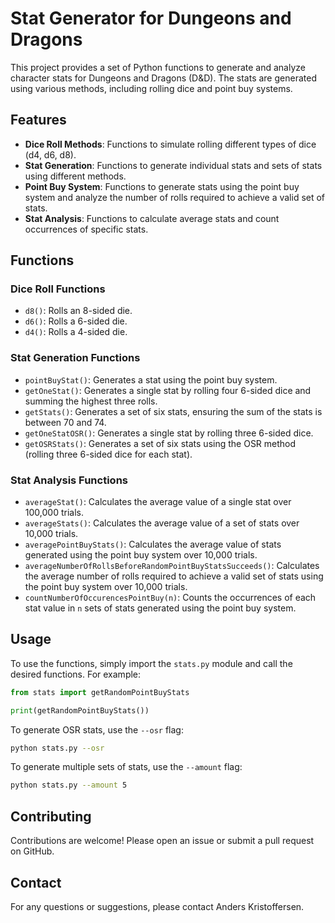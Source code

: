 # Stat Generator for Dungeons and Dragons
This project provides a set of Python functions to generate and analyze character stats for Dungeons and Dragons (D&D). The stats are generated using various methods, including rolling dice and point buy systems.

## Features

- **Dice Roll Methods**: Functions to simulate rolling different types of dice (d4, d6, d8).
- **Stat Generation**: Functions to generate individual stats and sets of stats using different methods.
- **Point Buy System**: Functions to generate stats using the point buy system and analyze the number of rolls required to achieve a valid set of stats.
- **Stat Analysis**: Functions to calculate average stats and count occurrences of specific stats.

## Functions

### Dice Roll Functions

- `d8()`: Rolls an 8-sided die.
- `d6()`: Rolls a 6-sided die.
- `d4()`: Rolls a 4-sided die.

### Stat Generation Functions

- `pointBuyStat()`: Generates a stat using the point buy system.
- `getOneStat()`: Generates a single stat by rolling four 6-sided dice and summing the highest three rolls.
- `getStats()`: Generates a set of six stats, ensuring the sum of the stats is between 70 and 74.
- `getOneStatOSR()`: Generates a single stat by rolling three 6-sided dice.
- `getOSRStats()`: Generates a set of six stats using the OSR method (rolling three 6-sided dice for each stat).

### Stat Analysis Functions

- `averageStat()`: Calculates the average value of a single stat over 100,000 trials.
- `averageStats()`: Calculates the average value of a set of stats over 10,000 trials.
- `averagePointBuyStats()`: Calculates the average value of stats generated using the point buy system over 10,000 trials.
- `averageNumberOfRollsBeforeRandomPointBuyStatsSucceeds()`: Calculates the average number of rolls required to achieve a valid set of stats using the point buy system over 10,000 trials.
- `countNumberOfOccurencesPointBuy(n)`: Counts the occurrences of each stat value in `n` sets of stats generated using the point buy system.

## Usage

To use the functions, simply import the `stats.py` module and call the desired functions. For example:

```python
from stats import getRandomPointBuyStats

print(getRandomPointBuyStats())
```

To generate OSR stats, use the `--osr` flag:

```sh
python stats.py --osr
```

To generate multiple sets of stats, use the `--amount` flag:

```sh
python stats.py --amount 5
```

## Contributing

Contributions are welcome! Please open an issue or submit a pull request on GitHub.

## Contact

For any questions or suggestions, please contact Anders Kristoffersen.
